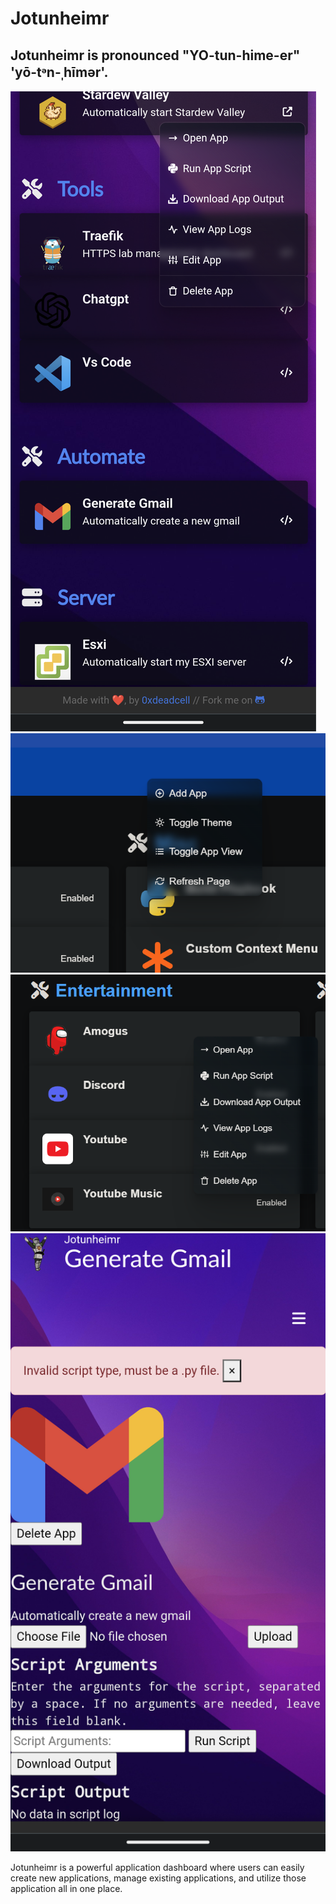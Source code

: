 # Jotunheimr
## Jotunheimr is pronounced "YO-tun-hime-er" 'yō-tᵊn-ˌhīmər'.

![Dashboard](./jotunheimr_preview.png)
![Right Click Background](./background_right_click.png)
![Right Click App](./app_right_click.png)
![App Script Page](./script_preview.png)


Jotunheimr is a powerful application dashboard where users can easily create new applications, manage existing applications, and utilize those application all in one place.

